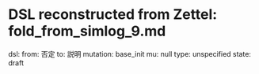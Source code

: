 # DSL reconstructed from Zettel: fold_from_simlog_9.md

dsl:
  from: 否定
  to: 説明
  mutation: base_init
  mu: null
  type: unspecified
  state: draft
